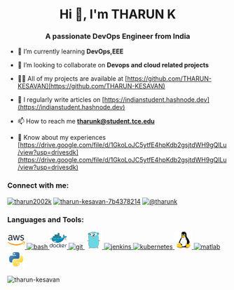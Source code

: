<h1 align="center">Hi 👋, I'm THARUN K</h1>
<h3 align="center">A passionate DevOps Engineer from India</h3>

- 🌱 I’m currently learning **DevOps,EEE**

- 👯 I’m looking to collaborate on **Devops and cloud related projects**

- 👨‍💻 All of my projects are available at [https://github.com/THARUN-KESAVAN](https://github.com/THARUN-KESAVAN)

- 📝 I regularly write articles on [https://indianstudent.hashnode.dev](https://indianstudent.hashnode.dev)

- 📫 How to reach me **tharunk@student.tce.edu**

- 📄 Know about my experiences [https://drive.google.com/file/d/1GkoLoJC5ytfE4hpKdb2gsjtdWH9gQlLu/view?usp=drivesdk](https://drive.google.com/file/d/1GkoLoJC5ytfE4hpKdb2gsjtdWH9gQlLu/view?usp=drivesdk)

<h3 align="left">Connect with me:</h3>
<p align="left">
<a href="https://twitter.com/tharun2002k" target="blank"><img align="center" src="https://raw.githubusercontent.com/rahuldkjain/github-profile-readme-generator/master/src/images/icons/Social/twitter.svg" alt="tharun2002k" height="30" width="40" /></a>
<a href="https://linkedin.com/in/tharun-kesavan-7b4378214" target="blank"><img align="center" src="https://raw.githubusercontent.com/rahuldkjain/github-profile-readme-generator/master/src/images/icons/Social/linked-in-alt.svg" alt="tharun-kesavan-7b4378214" height="30" width="40" /></a>
<a href="https://hashnode.com/@tharunk" target="blank"><img align="center" src="https://raw.githubusercontent.com/rahuldkjain/github-profile-readme-generator/master/src/images/icons/Social/hashnode.svg" alt="@tharunk" height="30" width="40" /></a>
</p>

<h3 align="left">Languages and Tools:</h3>
<p align="left"> <a href="https://aws.amazon.com" target="_blank" rel="noreferrer"> <img src="https://raw.githubusercontent.com/devicons/devicon/master/icons/amazonwebservices/amazonwebservices-original-wordmark.svg" alt="aws" width="40" height="40"/> </a> <a href="https://www.gnu.org/software/bash/" target="_blank" rel="noreferrer"> <img src="https://www.vectorlogo.zone/logos/gnu_bash/gnu_bash-icon.svg" alt="bash" width="40" height="40"/> </a> <a href="https://www.docker.com/" target="_blank" rel="noreferrer"> <img src="https://raw.githubusercontent.com/devicons/devicon/master/icons/docker/docker-original-wordmark.svg" alt="docker" width="40" height="40"/> </a> <a href="https://git-scm.com/" target="_blank" rel="noreferrer"> <img src="https://www.vectorlogo.zone/logos/git-scm/git-scm-icon.svg" alt="git" width="40" height="40"/> </a> <a href="https://golang.org" target="_blank" rel="noreferrer"> <img src="https://raw.githubusercontent.com/devicons/devicon/master/icons/go/go-original.svg" alt="go" width="40" height="40"/> </a> <a href="https://www.jenkins.io" target="_blank" rel="noreferrer"> <img src="https://www.vectorlogo.zone/logos/jenkins/jenkins-icon.svg" alt="jenkins" width="40" height="40"/> </a> <a href="https://kubernetes.io" target="_blank" rel="noreferrer"> <img src="https://www.vectorlogo.zone/logos/kubernetes/kubernetes-icon.svg" alt="kubernetes" width="40" height="40"/> </a> <a href="https://www.linux.org/" target="_blank" rel="noreferrer"> <img src="https://raw.githubusercontent.com/devicons/devicon/master/icons/linux/linux-original.svg" alt="linux" width="40" height="40"/> </a> <a href="https://www.mathworks.com/" target="_blank" rel="noreferrer"> <img src="https://upload.wikimedia.org/wikipedia/commons/2/21/Matlab_Logo.png" alt="matlab" width="40" height="40"/> </a> <a href="https://www.python.org" target="_blank" rel="noreferrer"> <img src="https://raw.githubusercontent.com/devicons/devicon/master/icons/python/python-original.svg" alt="python" width="40" height="40"/> </a> </p>

<p><img align="center" src="https://github-readme-stats.vercel.app/api/top-langs?username=tharun-kesavan&show_icons=true&locale=en&layout=compact" alt="tharun-kesavan" /></p>
